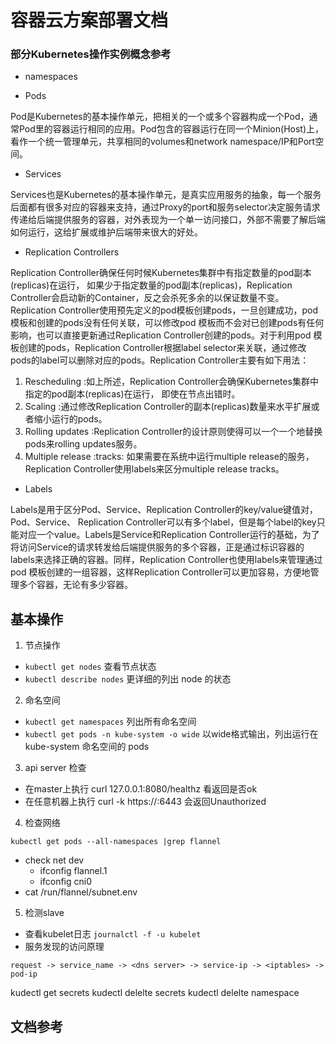 # 容器云方案部署文档

### 部分Kubernetes操作实例概念参考

* namespaces

* Pods

Pod是Kubernetes的基本操作单元，把相关的一个或多个容器构成一个Pod，通常Pod里的容器运行相同的应用。Pod包含的容器运行在同一个Minion(Host)上，看作一个统一管理单元，共享相同的volumes和network namespace/IP和Port空间。

* Services

Services也是Kubernetes的基本操作单元，是真实应用服务的抽象，每一个服务后面都有很多对应的容器来支持，通过Proxy的port和服务selector决定服务请求传递给后端提供服务的容器，对外表现为一个单一访问接口，外部不需要了解后端如何运行，这给扩展或维护后端带来很大的好处。

* Replication Controllers

Replication Controller确保任何时候Kubernetes集群中有指定数量的pod副本(replicas)在运行， 如果少于指定数量的pod副本(replicas)，Replication Controller会启动新的Container，反之会杀死多余的以保证数量不变。Replication Controller使用预先定义的pod模板创建pods，一旦创建成功，pod 模板和创建的pods没有任何关联，可以修改pod 模板而不会对已创建pods有任何影响，也可以直接更新通过Replication Controller创建的pods。对于利用pod 模板创建的pods，Replication Controller根据label selector来关联，通过修改pods的label可以删除对应的pods。Replication Controller主要有如下用法：

1. Rescheduling     :如上所述，Replication Controller会确保Kubernetes集群中指定的pod副本(replicas)在运行， 即使在节点出错时。
2. Scaling          :通过修改Replication Controller的副本(replicas)数量来水平扩展或者缩小运行的pods。
3. Rolling updates  :Replication Controller的设计原则使得可以一个一个地替换pods来rolling updates服务。
4. Multiple release :tracks: 如果需要在系统中运行multiple release的服务，Replication Controller使用labels来区分multiple release tracks。

* Labels

Labels是用于区分Pod、Service、Replication Controller的key/value键值对，Pod、Service、 Replication Controller可以有多个label，但是每个label的key只能对应一个value。Labels是Service和Replication Controller运行的基础，为了将访问Service的请求转发给后端提供服务的多个容器，正是通过标识容器的labels来选择正确的容器。同样，Replication Controller也使用labels来管理通过pod 模板创建的一组容器，这样Replication Controller可以更加容易，方便地管理多个容器，无论有多少容器。


## 基本操作

1. 节点操作
 
* `kubectl get nodes`       查看节点状态 
* `kubectl describe nodes`  更详细的列出 node 的状态 

2. 命名空间 
 
* `kubectl get namespaces` 列出所有命名空间  
* `kubectl get pods -n kube-system -o wide`  以wide格式输出，列出运行在 kube-system 命名空间的 pods 

3. api server 检查

* 在master上执行 curl 127.0.0.1:8080/healthz 看返回是否ok
* 在任意机器上执行 curl -k https://<master-public-ip>:6443 会返回Unauthorized

4. 检查网络  

`kubectl get pods --all-namespaces |grep flannel`  

* check net dev 
  * ifconfig flannel.1
  * ifconfig cni0 
* cat /run/flannel/subnet.env

5. 检测slave 

* 查看kubelet日志 `journalctl -f -u kubelet`
* 服务发现的访问原理
```
request -> service_name -> <dns server> -> service-ip -> <iptables> -> pod-ip
```
 

kudectl get secrets
kudectl delelte secrets <name>
kudectl delelte namespace <name>




## 文档参考

